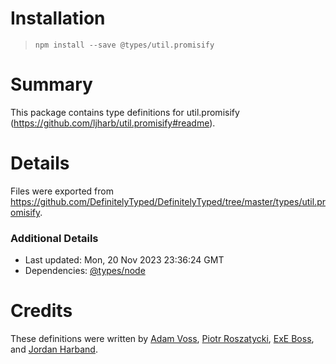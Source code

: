 # Installation
> `npm install --save @types/util.promisify`

# Summary
This package contains type definitions for util.promisify (https://github.com/ljharb/util.promisify#readme).

# Details
Files were exported from https://github.com/DefinitelyTyped/DefinitelyTyped/tree/master/types/util.promisify.

### Additional Details
 * Last updated: Mon, 20 Nov 2023 23:36:24 GMT
 * Dependencies: [@types/node](https://npmjs.com/package/@types/node)

# Credits
These definitions were written by [Adam Voss](https://github.com/adamvoss), [Piotr Roszatycki](https://github.com/dex4er), [ExE Boss](https://github.com/ExE-Boss), and [Jordan Harband](https://github.com/ljharb).

